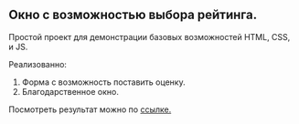 ## Окно с возможностью выбора рейтинга.

Простой проект для демонстрации базовых возможностей
HTML, CSS, и JS.

Реализованно:
1. Форма с возможность поставить оценку.
2. Благодарственное окно.

Посмотреть результат можно по [ссылке.](https://shevchenko-stanislav.github.io/interactive-rating-component/)
